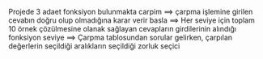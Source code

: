 Projede 3 adaet fonksiyon bulunmakta
       carpim ==> çarpma işlemine girilen cevabın doğru olup olmadığına karar verir
       basla  ==> Her seviye için toplam 10 örnek çözülmesine olanak sağlayan cevapların girdilerinin alındığı fonksiyon
       seviye ==> Çarpma tablosundan sorular gelirken, çarpılan değerlerin seçildiği aralıkların seçildiği zorluk seçici

